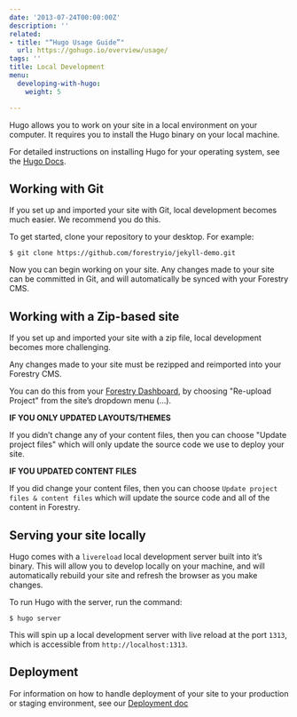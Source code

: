```yaml
---
date: '2013-07-24T00:00:00Z'
description: ''
related:
- title: "“Hugo Usage Guide”"
  url: https://gohugo.io/overview/usage/
tags: ''
title: Local Development
menu:
  developing-with-hugo:
    weight: 5

---
```

Hugo allows you to work on your site in a local environment on your computer. It requires you to install the Hugo binary on your local machine.

For detailed instructions on installing Hugo for your operating system, see the [Hugo Docs][1].

## Working with Git
If you set up and imported your site with Git, local development becomes much easier. We recommend you do this.

To get started, clone your repository to your desktop. For example:

	$ git clone https://github.com/forestryio/jekyll-demo.git

Now you can begin working on your site. Any changes made to your site can be committed in Git, and will automatically be synced with your Forestry CMS.

## Working with a Zip-based site
If you set up and imported your site with a  zip file, local development becomes more challenging.

Any changes made to your site must be rezipped and reimported into your Forestry CMS.

You can do this from your [Forestry Dashboard][2], by choosing "Re-upload Project" from the site’s dropdown menu (…).

**IF YOU ONLY UPDATED LAYOUTS/THEMES**

If you didn’t change any of your content files, then you can choose "Update project files" which will only update the source code we use to deploy your site.

**IF YOU UPDATED CONTENT FILES**

If you did change your content files, then you can choose `Update project files & content files` which will update the source code and all of the content in Forestry.

## Serving your site locally
Hugo comes with a `livereload` local development server built into it’s binary. This will allow you to develop locally on your machine, and will automatically rebuild your site and refresh the browser as you make changes.

To run Hugo with the server, run the command:

	$ hugo server

This will spin up a local development server with live reload at the port `1313`, which is accessible from `http://localhost:1313`.

## Deployment
For information on how to handle deployment of your site to your production or staging environment, see our [Deployment doc][3]

[1]:	https://gohugo.io/overview/installing/
[2]:	https://app.forestry.io/dashboard
[3]:	/docs/deployment-and-management/setting-up-deployment
